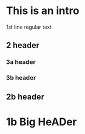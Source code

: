 # This is an intro


1st line regular text

## 2 header

### 3a header
### 3b header
## 2b header

# 1b Big HeADer

